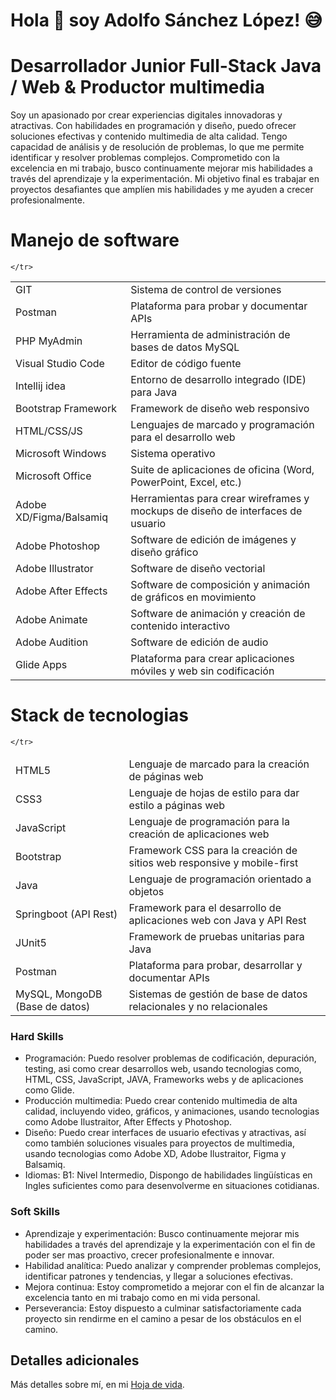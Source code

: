 
# Hola 👋 soy Adolfo Sánchez López! 😅

# Desarrollador Junior Full-Stack Java / Web & Productor multimedia
Soy un apasionado por crear experiencias digitales innovadoras y atractivas. Con habilidades en programación y diseño, puedo ofrecer soluciones efectivas y contenido multimedia de alta calidad. Tengo capacidad de análisis y de resolución de problemas, lo que me permite identificar y resolver problemas complejos. Comprometido con la excelencia en mi trabajo, busco continuamente mejorar mis habilidades a través del aprendizaje y la experimentación. Mi objetivo final es trabajar en proyectos desafiantes que amplíen mis habilidades y me ayuden a crecer profesionalmente.

# Manejo de software

<table>
  <thead>
    <tr>

    </tr>
  </thead>
  <tbody>
    <tr>
      <td>GIT</td>
      <td>Sistema de control de versiones</td>
    </tr>
    <tr>
      <td>Postman</td>
      <td>Plataforma para probar y documentar APIs</td>
    </tr>
    <tr>
      <td>PHP MyAdmin</td>
      <td>Herramienta de administración de bases de datos MySQL</td>
    </tr>
    <tr>
      <td>Visual Studio Code</td>
      <td>Editor de código fuente</td>
    </tr>
    <tr>
      <td>Intellij idea</td>
      <td>Entorno de desarrollo integrado (IDE) para Java</td>
    </tr>
    <tr>
      <td>Bootstrap Framework</td>
      <td>Framework de diseño web responsivo</td>
    </tr>
    <tr>
      <td>HTML/CSS/JS</td>
      <td>Lenguajes de marcado y programación para el desarrollo web</td>
    </tr>
    <tr>
      <td>Microsoft Windows</td>
      <td>Sistema operativo</td>
    </tr>
    <tr>
      <td>Microsoft Office</td>
      <td>Suite de aplicaciones de oficina (Word, PowerPoint, Excel, etc.)</td>
    </tr>
    <tr>
      <td>Adobe XD/Figma/Balsamiq</td>
      <td>Herramientas para crear wireframes y mockups de diseño de interfaces de usuario</td>
    </tr>
    <tr>
      <td>Adobe Photoshop</td>
      <td>Software de edición de imágenes y diseño gráfico</td>
    </tr>
    <tr>
      <td>Adobe Illustrator</td>
      <td>Software de diseño vectorial</td>
    </tr>
    <tr>
      <td>Adobe After Effects</td>
      <td>Software de composición y animación de gráficos en movimiento</td>
    </tr>
    <tr>
      <td>Adobe Animate</td>
      <td>Software de animación y creación de contenido interactivo</td>
    </tr>
    <tr>
      <td>Adobe Audition</td>
      <td>Software de edición de audio</td>
    </tr>
    <tr>
      <td>Glide Apps</td>
      <td>Plataforma para crear aplicaciones móviles y web sin codificación</td>
    </tr>
  </tbody>
</table>

# Stack de tecnologias
<table>
  <thead>
    <tr>

    </tr>
  </thead>
  <tbody>
    <tr>
      <td>HTML5</td>
      <td>Lenguaje de marcado para la creación de páginas web</td>
    </tr>
    <tr>
      <td>CSS3</td>
      <td>Lenguaje de hojas de estilo para dar estilo a páginas web</td>
    </tr>
    <tr>
      <td>JavaScript</td>
      <td>Lenguaje de programación para la creación de aplicaciones web</td>
    </tr>
    <tr>
      <td>Bootstrap</td>
      <td>Framework CSS para la creación de sitios web responsive y mobile-first</td>
    </tr>
    <tr>
      <td>Java</td>
      <td>Lenguaje de programación orientado a objetos</td>
    </tr>
    <tr>
      <td>Springboot (API Rest)</td>
      <td>Framework para el desarrollo de aplicaciones web con Java y API Rest</td>
    </tr>
    <tr>
      <td>JUnit5</td>
      <td>Framework de pruebas unitarias para Java</td>
    </tr>
    <tr>
      <td>Postman</td>
      <td>Plataforma para probar, desarrollar y documentar APIs</td>
    </tr>
    <tr>
      <td>MySQL, MongoDB (Base de datos)</td>
      <td>Sistemas de gestión de base de datos relacionales y no relacionales</td>
    </tr>
  </tbody>
</table>
</center>

### Hard Skills

* Programación: Puedo resolver problemas de codificación, depuración, testing, asi como crear desarrollos web, usando tecnologias como, HTML, CSS, JavaScript, JAVA, Frameworks webs y de aplicaciones como Glide.
* Producción multimedia: Puedo crear contenido multimedia de alta calidad, incluyendo video, gráficos, y animaciones, usando tecnologias como Adobe Ilustraitor, After Effects y Photoshop.
* Diseño: Puedo crear interfaces de usuario efectivas y atractivas, así como también soluciones visuales para proyectos de multimedia, usando tecnologias como Adobe XD, Adobe Ilustraitor, Figma y Balsamiq.
* Idiomas: B1: Nivel Intermedio, Dispongo de habilidades lingüísticas en Ingles suficientes como para desenvolverme en situaciones cotidianas.

### Soft Skills

* Aprendizaje y experimentación: Busco continuamente mejorar mis habilidades a través del aprendizaje y la experimentación con el fin de poder ser mas proactivo, crecer profesionalmente e innovar.
* Habilidad analítica: Puedo analizar y comprender problemas complejos, identificar patrones y tendencias, y llegar a soluciones efectivas.
* Mejora continua: Estoy comprometido a mejorar con el fin de alcanzar la excelencia tanto en mi trabajo como en mi vida personal.
* Perseverancia: Estoy dispuesto a culminar satisfactoriamente cada proyecto sin rendirme en el camino a pesar de los obstáculos en el camino.

## Detalles adicionales
Más detalles sobre mí, en mi <a href="https://adolfsan99.github.io/sanchprod/assets/pt/docs/AS2023-Hoja-de-vida.pdf">Hoja de vida</a>.
<br>
<br>
